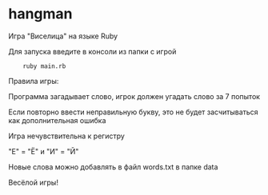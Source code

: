 # hangman
Игра "Виселица" на языке Ruby

Для запуска введите в консоли из папки с игрой

        ruby main.rb

Правила игры:

Программа загадывает слово, игрок должен угадать слово за 7 попыток

Если повторно ввести неправильную букву, это не будет засчитываться как дополнительная ошибка

Игра нечувствительна к регистру

"Е" = "Ё" и "И" = "Й"

Новые слова можно добавлять в файл words.txt в папке data

Весёлой игры!
